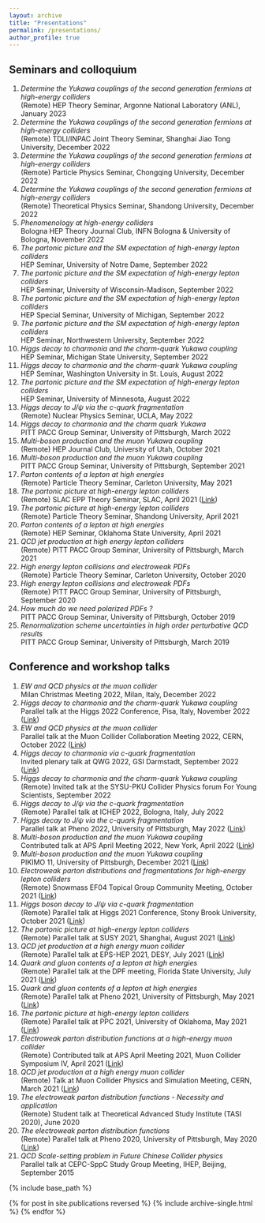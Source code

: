 ```yaml
---
layout: archive
title: "Presentations"
permalink: /presentations/
author_profile: true
---
```


## Seminars and colloquium
1. *Determine the Yukawa couplings of the second generation fermions at high-energy colliders*  
(Remote) HEP Theory Seminar, Argonne National Laboratory (ANL), January 2023
1. *Determine the Yukawa couplings of the second generation fermions at high-energy colliders*  
(Remote) TDLI/INPAC Joint Theory Seminar, Shanghai Jiao Tong University, December 2022
1. *Determine the Yukawa couplings of the second generation fermions at high-energy colliders*  
(Remote) Particle Physics Seminar, Chongqing University, December 2022
1. *Determine the Yukawa couplings of the second generation fermions at high-energy colliders*  
(Remote) Theoretical Physics Seminar, Shandong University, December 2022
1. *Phenomenology at high-energy colliders*  
Bologna HEP Theory Journal Club, INFN Bologna & University of Bologna, November 2022
1. *The partonic picture and the SM expectation of high-energy lepton colliders*  
HEP Seminar, University of Notre Dame, September 2022
1. *The partonic picture and the SM expectation of high-energy lepton colliders*  
HEP Seminar, University of Wisconsin-Madison, September 2022
1. *The partonic picture and the SM expectation of high-energy lepton colliders*  
HEP Special Seminar, University of Michigan, September 2022
1. *The partonic picture and the SM expectation of high-energy lepton colliders*  
HEP Seminar, Northwestern University, September 2022
1. *Higgs decay to charmonia and the charm-quark Yukawa coupling*  
HEP Seminar, Michigan State University, September 2022
1. *Higgs decay to charmonia and the charm-quark Yukawa coupling*  
HEP Seminar, Washington University in St. Louis, August 2022
1. *The partonic picture and the SM expectation of high-energy lepton colliders*  
HEP Seminar, University of Minnesota, August 2022
1. *Higgs decay to $J/\psi$ via the $c$-quark fragmentation*  
(Remote) Nuclear Physics Seminar, UCLA, May 2022
1. *Higgs decay to charmonia and the charm quark Yukawa*  
PITT PACC Group Seminar, University of Pittsburgh, March 2022
1. *Multi-boson production and the muon Yukawa coupling*  
(Remote) HEP Journal Club, University of Utah, October 2021
1. *Multi-boson production and the muon Yukawa coupling*  
PITT PACC Group Seminar, University of Pittsburgh, September 2021
1. *Parton contents of a lepton at high energies*  
(Remote) Particle Theory Seminar, Carleton University, May 2021
2. *The partonic picture at high-energy lepton colliders*  
(Remote) SLAC EPP Theory Seminar, SLAC, April 2021 ([Link](https://theory.slac.stanford.edu/events/epp-theory-seminar-yang-ma-university-pittsburgh-the-partonic-picture-high-energy-lepton))
3. *The partonic picture at high-energy lepton colliders*  
(Remote) Particle Theory Seminar, Shandong University, April 2021
4. *Parton contents of a lepton at high energies*  
(Remote) HEP Seminar, Oklahoma State University, April 2021
5. *QCD jet production at high energy lepton colliders*  
(Remote) PITT PACC Group Seminar, University of Pittsburgh, March 2021
6. *High energy lepton collisions and electroweak PDFs*  
(Remote) Particle Theory Seminar, Carleton University, October 2020
7. *High energy lepton collisions and electroweak PDFs*  
(Remote) PITT PACC Group Seminar, University of Pittsburgh, September 2020
8. *How much do we need polarized PDFs ?*  
PITT PACC Group Seminar, University of Pittsburgh, October 2019
9. *Renormalization scheme uncertainties in high order perturbative QCD results*  
PITT PACC Group Seminar, University of Pittsburgh, March 2019


## Conference and workshop talks
1. *EW and QCD physics at the muon collider*  
Milan Christmas Meeting 2022, Milan, Italy, December 2022
1. *Higgs decay to charmonia and the charm-quark Yukawa coupling*  
Parallel talk at the Higgs 2022 Conference, Pisa, Italy, November 2022 ([Link](https://indico.cern.ch/event/1086716/contributions/5056363/))
1. *EW and QCD physics at the muon collider*  
Parallel talk at the Muon Collider Collaboration Meeting 2022, CERN, October 2022 ([Link](https://indico.cern.ch/event/1175126/contributions/5025516/))
1. *Higgs decay to charmonia via $c$-quark fragmentation*  
Invited plenary talk at QWG 2022, GSI Darmstadt, September 2022 ([Link](https://indico.gsi.de/event/13128/contributions/65894/))
1. *Higgs decay to charmonia and the charm-quark Yukawa coupling*  
(Remote) Invited talk at the SYSU-PKU Collider Physics forum For Young Scientists, September 2022
1. *Higgs decay to $J/\psi$ via the $c$-quark fragmentation*  
(Remote) Parallel talk at ICHEP 2022, Bologna, Italy, July 2022
1. *Higgs decay to $J/\psi$ via the $c$-quark fragmentation*  
Parallel talk at Pheno 2022, University of Pittsburgh, May 2022 ([Link](https://indico.cern.ch/event/1089132/contributions/4853268/))
1. *Multi-boson production and the muon Yukawa coupling*  
Contributed talk at APS April Meeting 2022, New York, April 2022 ([Link](https://meetings.aps.org/Meeting/APR22/Session/W02.4))
1. *Multi-boson production and the muon Yukawa coupling*  
PIKIMO 11, University of Pittsburgh, December 2021 ([Link](https://indico.cern.ch/event/1091676/contributions/4637673/))
1. *Electroweak parton distributions and fragmentations for high-energy lepton colliders*  
(Remote) Snowmass EF04 Topical Group Community Meeting, October 2021 ([Link](https://indico.fnal.gov/event/50481/))
1. *Higgs boson decay to $J/\psi$ via $c$-quark fragmentation*  
(Remote) Parallel talk at Higgs 2021 Conference, Stony Brook University, October 2021 ([Link](https://indico.cern.ch/event/1030068/contributions/4512705/))
2. *The partonic picture at high-energy lepton colliders*  
(Remote) Parallel talk at SUSY 2021, Shanghai, August 2021 ([Link](https://indico.cern.ch/event/875077/contributions/4485459/))
3. *QCD jet production at a high energy muon collider*  
(Remote)  Parallel talk at EPS-HEP 2021, DESY, July 2021 ([Link](https://indico.desy.de/event/28202/contributions/105559/))
4. *Quark and gluon contents of a lepton at high energies*  
(Remote) Parallel talk at the DPF meeting, Florida State University, July 2021 ([Link](https://indico.cern.ch/event/1034469/contributions/4432688/))
5. *Quark and gluon contents of a lepton at high energies*  
(Remote) Parallel talk at Pheno 2021, University of Pittsburgh, May 2021 ([Link](https://indico.cern.ch/event/982783/contributions/4364720/))
6. *The partonic picture at high-energy lepton colliders*  
(Remote) Parallel talk at PPC 2021, University of Oklahoma, May 2021 ([Link](https://indico.cern.ch/event/822029/contributions/4305741/))
7. *Electroweak parton distribution functions at a high-energy muon collider*  
(Remote) Contributed talk at APS April Meeting 2021, Muon Collider Symposium IV, April 2021 ([Link](https://meetings.aps.org/Meeting/APR21/Session/Y07.7))
8. *QCD jet production at a high energy muon collider*  
(Remote) Talk at Muon Collider Physics and Simulation Meeting, CERN, March 2021 ([Link](https://indico.cern.ch/event/1019298/))
9. *The electroweak parton distribution functions - Necessity and application*  
(Remote) Student talk at Theoretical Advanced Study Institute (TASI 2020), June 2020
1. *The electroweak parton distribution functions*  
(Remote) Parallel talk at Pheno 2020, University of Pittsburgh, May 2020 ([Link](https://indico.cern.ch/event/858682/contributions/3837172/))
1. *QCD Scale-setting problem in Future Chinese Collider physics*  
Parallel talk at CEPC-SppC Study Group Meeting, IHEP, Beijing, September 2015

{% include base_path %}

{% for post in site.publications reversed %}
  {% include archive-single.html %}
{% endfor %}
